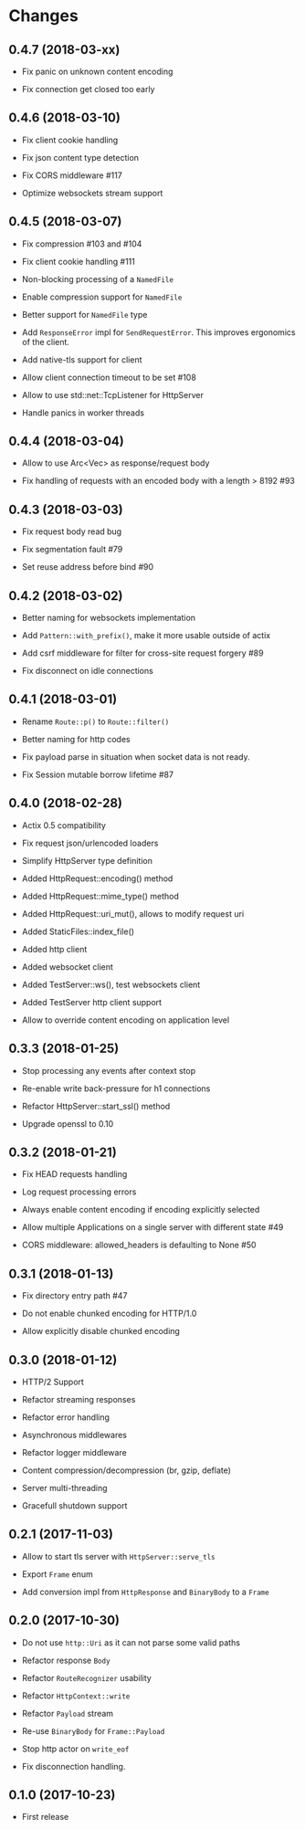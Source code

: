 # Changes

## 0.4.7 (2018-03-xx)

* Fix panic on unknown content encoding

* Fix connection get closed too early

## 0.4.6 (2018-03-10)

* Fix client cookie handling

* Fix json content type detection

* Fix CORS middleware #117

* Optimize websockets stream support


## 0.4.5 (2018-03-07)

* Fix compression #103 and #104

* Fix client cookie handling #111

* Non-blocking processing of a `NamedFile`

* Enable compression support for `NamedFile`

* Better support for `NamedFile` type

* Add `ResponseError` impl for `SendRequestError`. This improves ergonomics of the client.
  
* Add native-tls support for client

* Allow client connection timeout to be set #108

* Allow to use std::net::TcpListener for HttpServer

* Handle panics in worker threads


## 0.4.4 (2018-03-04)

* Allow to use Arc<Vec<u8>> as response/request body

* Fix handling of requests with an encoded body with a length > 8192 #93

## 0.4.3 (2018-03-03)

* Fix request body read bug

* Fix segmentation fault #79

* Set reuse address before bind #90


## 0.4.2 (2018-03-02)

* Better naming for websockets implementation

* Add `Pattern::with_prefix()`, make it more usable outside of actix

* Add csrf middleware for filter for cross-site request forgery #89

* Fix disconnect on idle connections


## 0.4.1 (2018-03-01)

* Rename `Route::p()` to `Route::filter()`

* Better naming for http codes

* Fix payload parse in situation when socket data is not ready.

* Fix Session mutable borrow lifetime #87


## 0.4.0 (2018-02-28)

* Actix 0.5 compatibility

* Fix request json/urlencoded loaders

* Simplify HttpServer type definition

* Added HttpRequest::encoding() method

* Added HttpRequest::mime_type() method

* Added HttpRequest::uri_mut(), allows to modify request uri

* Added StaticFiles::index_file()

* Added http client

* Added websocket client

* Added TestServer::ws(), test websockets client

* Added TestServer http client support

* Allow to override content encoding on application level


## 0.3.3 (2018-01-25)

* Stop processing any events after context stop

* Re-enable write back-pressure for h1 connections

* Refactor HttpServer::start_ssl() method

* Upgrade openssl to 0.10


## 0.3.2 (2018-01-21)

* Fix HEAD requests handling

* Log request processing errors

* Always enable content encoding if encoding explicitly selected

* Allow multiple Applications on a single server with different state #49

* CORS middleware: allowed_headers is defaulting to None #50


## 0.3.1 (2018-01-13)

* Fix directory entry path #47

* Do not enable chunked encoding for HTTP/1.0

* Allow explicitly disable chunked encoding


## 0.3.0 (2018-01-12)

* HTTP/2 Support

* Refactor streaming responses

* Refactor error handling

* Asynchronous middlewares

* Refactor logger middleware

* Content compression/decompression (br, gzip, deflate)

* Server multi-threading

* Gracefull shutdown support


## 0.2.1 (2017-11-03)

* Allow to start tls server with `HttpServer::serve_tls`

* Export `Frame` enum

* Add conversion impl from `HttpResponse` and `BinaryBody` to a `Frame`


## 0.2.0 (2017-10-30)

* Do not use `http::Uri` as it can not parse some valid paths

* Refactor response `Body`

* Refactor `RouteRecognizer` usability

* Refactor `HttpContext::write`

* Refactor `Payload` stream

* Re-use `BinaryBody` for `Frame::Payload`

* Stop http actor on `write_eof`

* Fix disconnection handling.


## 0.1.0 (2017-10-23)

* First release
